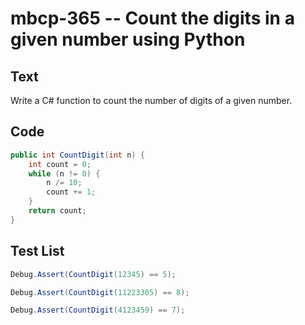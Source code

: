 # mbcp-365 -- Count the digits in a given number using Python

## Text

Write a C# function to count the number of digits of a given number.

## Code

```csharp
public int CountDigit(int n) {
    int count = 0;
    while (n != 0) {
        n /= 10;
        count += 1;
    }
    return count;
}
```

## Test List

```csharp
Debug.Assert(CountDigit(12345) == 5);
```

```csharp
Debug.Assert(CountDigit(11223305) == 8);
```

```csharp
Debug.Assert(CountDigit(4123459) == 7);
```
